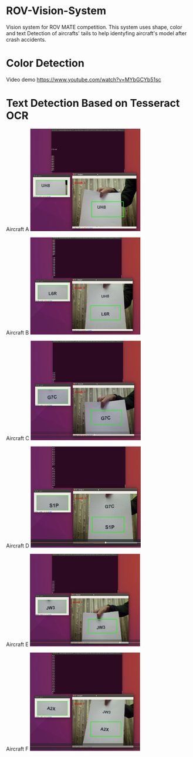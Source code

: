 # ROV-Vision-System
Vision system for ROV MATE competition. This system uses shape, color and text Detection of aircrafts' tails to help identyfing aircraft's model after crash accidents.

# Color Detection
Video demo
https://www.youtube.com/watch?v=MYbGCYb51sc

# Text Detection Based on Tesseract OCR

Aircraft A
<img src="images/A.png" width="300">

Aircraft B
<img src="images/B.png" width="300">

Aircraft C
<img src="images/C.png" width="300">

Aircraft D
<img src="images/D.png" width="300">

Aircraft E
<img src="images/E.png" width="300">

Aircraft F
<img src="images/F.png" width="300">

